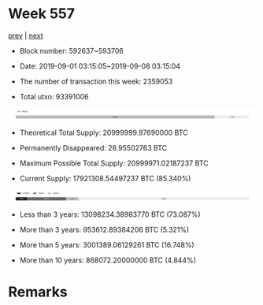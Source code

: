 # Week 557

[prev](week0556.md) | [next](week0558.md)

- Block number: 592637~593706

- Date: 2019-09-01 03:15:05~2019-09-08 03:15:04

- The number of transaction this week: 2359053

- Total utxo: 93391006

![](../images/mined_week0557.png)

- Theoretical Total Supply: 20999999.97690000 BTC

- Permanently Disappeared: 28.95502763 BTC

- Maximum Possible Total Supply: 20999971.02187237 BTC

- Current Supply: 17921308.54497237 BTC (85.340%)

![](../images/year_week0557.png)


- Less than 3 years: 13098234.38983770 BTC (73.087%)

- More than 3 years: 953612.89384206 BTC (5.321%)

- More than 5 years: 3001389.06129261 BTC (16.748%)

- More than 10 years: 868072.20000000 BTC (4.844%)

# Remarks

